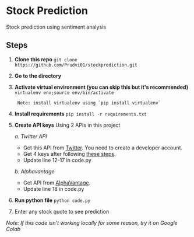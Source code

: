 # Stock Prediction

Stock prediction using sentiment analysis

## Steps
1. **Clone this repo**
 `git clone https://github.com/Prudvi01/stockprediction.git`
2. **Go to the directory**
3. **Activate virtual environment (you can skip this but it's recommended)**
	`virtualenv env;source env/bin/activate`

		Note: install virtualenv using `pip install virtualenv`
4. **Install requirements**
	`pip install -r requirements.txt`
5. **Create API keys**
	Using 2 APIs in this project
	
	*a. Twitter API* 
	- Get this API from [Twitter](developer.twitter.com). You need to create a developer account.
	- Get 4 keys after following [these steps](https://developer.twitter.com/en/docs/basics/authentication/guides/access-tokens).
	- Update line 12-17 in code.py
	
	*b. Alphavantage*
	- Get API from [AlphaVantage](https://www.alphavantage.co/support/#api-key).
	- Update line 18 in code.py

6.	**Run python file**
`python code.py`
7.	Enter any stock quote to see prediction


*Note: If this code isn't working locally for some reason, try it on Google Colab* 
